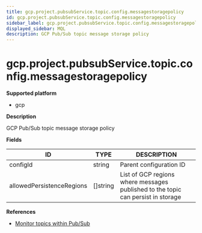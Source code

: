 ```yaml
---
title: gcp.project.pubsubService.topic.config.messagestoragepolicy
id: gcp.project.pubsubService.topic.config.messagestoragepolicy
sidebar_label: gcp.project.pubsubService.topic.config.messagestoragepolicy
displayed_sidebar: MQL
description: GCP Pub/Sub topic message storage policy
---
```


# gcp.project.pubsubService.topic.config.messagestoragepolicy

**Supported platform**

- gcp

**Description**

GCP Pub/Sub topic message storage policy

**Fields**

| ID                        | TYPE             | DESCRIPTION                                                                      |
| ------------------------- | ---------------- | -------------------------------------------------------------------------------- |
| configId                  | string           | Parent configuration ID                                                          |
| allowedPersistenceRegions | &#91;&#93;string | List of GCP regions where messages published to the topic can persist in storage |

**References**

- [Monitor topics within Pub/Sub](https://cloud.google.com/pubsub/docs/monitor-topic)
